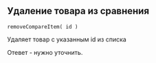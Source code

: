 ## Удаление товара из сравнения

`removeCompareItem( id )`

Удаляет товар с указанным id из списка

Отевет - нужно уточнить.